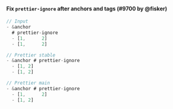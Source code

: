 #### Fix `prettier-ignore` after anchors and tags (#9700 by @fisker)

<!-- prettier-ignore -->
```jsx
// Input
- &anchor
  # prettier-ignore
  - [1,      2]
  - [1,      2]

// Prettier stable
- &anchor # prettier-ignore
  - [1, 2]
  - [1, 2]

// Prettier main
- &anchor # prettier-ignore
  - [1,      2]
  - [1, 2]
```
